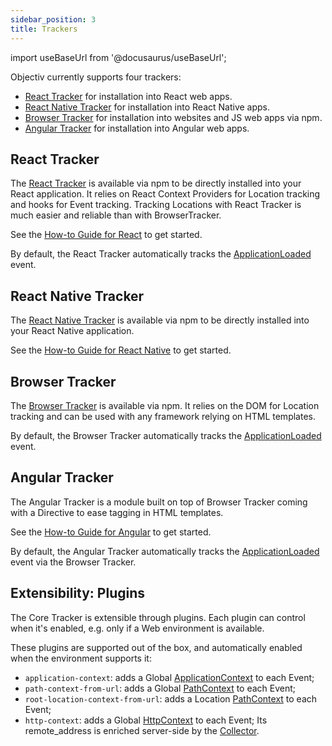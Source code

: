 ```yaml
---
sidebar_position: 3
title: Trackers
---
```


import useBaseUrl from '@docusaurus/useBaseUrl';

Objectiv currently supports four trackers:
* [React Tracker](#react-tracker) for installation into React web apps.
* [React Native Tracker](#react-native-tracker) for installation into React Native apps.
* [Browser Tracker](#browser-tracker) for installation into websites and JS web apps via npm.
* [Angular Tracker](#angular-tracker) for installation into Angular web apps.

## React Tracker
The [React Tracker](/tracking/react/how-to-guides/getting-started.md) is available via npm to be directly installed into your React application.
It relies on React Context Providers for Location tracking and hooks for Event tracking. Tracking Locations with React Tracker is much easier and reliable than with BrowserTracker.

See the [How-to Guide for React](/tracking/react/how-to-guides/getting-started.md) to get started.

By default, the React Tracker automatically tracks the
[ApplicationLoaded](/tracking/react/api-reference/eventTrackers/trackApplicationLoadedEvent.md) event.

## React Native Tracker
The [React Native Tracker](/tracking/react-native/how-to-guides/getting-started.md) is available via npm to be directly installed into your React Native application.

See the [How-to Guide for React Native](/tracking/react-native/how-to-guides/getting-started.md) to get started.

## Browser Tracker
The [Browser Tracker](/tracking/browser/how-to-guides/getting-started.md) is available via npm. 
It relies on the DOM for Location tracking and can be used with any framework relying on HTML templates.

By default, the Browser Tracker automatically tracks the 
[ApplicationLoaded](/tracking/browser/api-reference/eventTrackers/trackApplicationLoadedEvent.md) event.

## Angular Tracker
The Angular Tracker is a module built on top of Browser Tracker coming with a Directive to ease tagging in HTML templates. 

See the [How-to Guide for Angular](/tracking/angular/how-to-guides/getting-started.md) to get started.

By default, the Angular Tracker automatically tracks the 
[ApplicationLoaded](/tracking/browser/api-reference/eventTrackers/trackApplicationLoadedEvent.md) event via the Browser Tracker.

## Extensibility: Plugins
The Core Tracker is extensible through plugins. Each plugin can control when it's enabled, e.g. only if a Web
environment is available.

These plugins are supported out of the box, and automatically enabled when the environment supports it:
* `application-context`: adds a Global [ApplicationContext](/taxonomy/reference/global-contexts/ApplicationContext.md) 
  to each Event;
* `path-context-from-url`: adds a Global [PathContext](/taxonomy/reference/global-contexts/PathContext.md)
  to each Event;
* `root-location-context-from-url`: adds a Location [PathContext](/taxonomy/reference/location-contexts/RootLocationContext.md)
  to each Event;
* `http-context`: adds a Global [HttpContext](/taxonomy/reference/global-contexts/HttpContext.md)
  to each Event; Its remote_address is enriched server-side by the [Collector](/tracking/collector/introduction.md).
